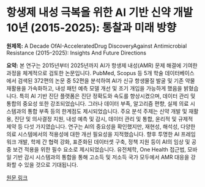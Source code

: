 # 항생제 내성 극복을 위한 AI 기반 신약 개발 10년 (2015-2025): 통찰과 미래 방향

**원제목:** A Decade OfAI-AcceleratedDrug DiscoveryAgainst Antimicrobial Resistance (2015–2025): Insights And Future Directions

**요약:** 본 연구는 2015년부터 2025년까지 AI가 항생제 내성(AMR) 문제 해결에 기여한 과정을 체계적으로 검토한 논문입니다. PubMed, Scopus 등 5개 학술 데이터베이스에서 검색된 372편의 논문 중 52편을 분석하여 AI가 신규 항생물질 발굴 및 기존 약물 재활용을 가속화하고, 내성 패턴 예측 모델 개선 및 조기 개입을 가능하게 했음을 밝혔습니다. 특히 AI 기반 진단 플랫폼은 진단 정확도와 속도를 향상시켰으며,  데이터 관리 및 통합의 중요성 또한 강조되었습니다.  그러나 데이터 부족, 알고리즘 편향, 실제 의료 시스템과의 통합 부족 등의 한계점도 제시되었습니다.  주요 분석 주제는 신약 개발 및 재활용, 진단 및 의사결정 지원, 내성 예측 및 감시, 데이터 관리 및 통합, 윤리적 및 규제적 제약 등 다섯 가지였습니다. 연구는 AI의 중요성을 확인했지만, 재현성, 해석성, 다양한 의료 시스템에서의 적용성에 대한 개선 필요성을 지적했습니다.  향후 투명한 AI 프레임워크 개발, 학제 간 협력 강화, 표준화된 데이터셋 구축, 정책 지원 등이 AI의 임상 및 공중 보건 적용을 위한 필수 요소로 제시되었습니다.  유전체학, One Health 접근법, 모바일 기반 감시 시스템과의 통합을 통해 고소득 및 저소득 국가 모두에서 AMR 대응을 강화할 수 있을 것으로 기대됩니다.

[원문 링크](https://theaspd.com/index.php/ijes/article/download/3505/2620)
